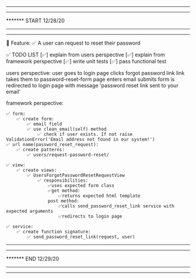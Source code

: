 *******************************
*******
******* START 12/28/20
*******
*******************************

📜 Feature:
    ✅ A user can request to reset their password


✅ TODO LIST 
[✅] explain from users perspective
[✅] explain from framework perspective
[✅] write unit tests
[✅] pass functional test



users perspective:
    user goes to login page
    clicks forgot password link
    link takes them to password-reset-form page
    enters email
    submits form
    is redirected to login page with message 'password reset link sent to your email'


framework perspective:
    
    ✅ form:
        ✅ create form:
            ✅ email field
            ✅ use clean_email(self) method
                ✅ check if user exists. If not raise ValidationError('Email address not found in our system!')
    ✅ url name(password_reset_request): 
        ✅ create patterns:
            ✅ users/request-password-reset/

    ✅ view:
        ✅ create views:
            ✅ UsersForgotPasswordResetRequestView
                ✅ responsibilities:
                    ✅uses expected form class
                    ✅get method:
                        ✅returns expected html template
                    post method:
                        ✅calls send_password_reset_link service with expected arguments
                        ✅redirects to login page
                    
    ✅ service:
        ✅ create function signature:
            ✅ send_password_reset_link(request, user)
 
                    

*******************************
*******
******* END 12/29/20
*******
*******************************